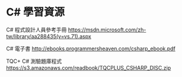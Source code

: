 # C# 學習資源

C# 程式設計人員參考手冊
https://msdn.microsoft.com/zh-tw/library/aa288435(v=vs.71).aspx

C# 電子書
http://ebooks.programmersheaven.com/csharp_ebook.pdf

TQC+ C# 測驗題庫程式
https://s3.amazonaws.com/readbook/TQCPLUS_CSHARP_DISC.zip

